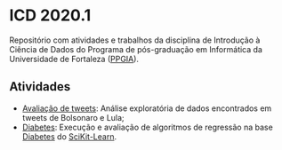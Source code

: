 # ICD 2020.1

Repositório com atividades e trabalhos da disciplina de Introdução à Ciência de Dados do Programa 
de pós-graduação em Informática da Universidade de Fortaleza ([PPGIA](https://www.unifor.br/web/pos-graduacao/doutorado-informatica)).

## Atividades

* [Avaliação de tweets](ptwitter.ipynb): Análise exploratória de dados encontrados em tweets de 
Bolsonaro e Lula;
* [Diabetes](diabetes.ipynb): Execução e avaliação de algoritmos de regressão na base 
[Diabetes](https://scikit-learn.org/stable/datasets/index.html#datasets) do 
[SciKit-Learn](https://scikit-learn.org/).